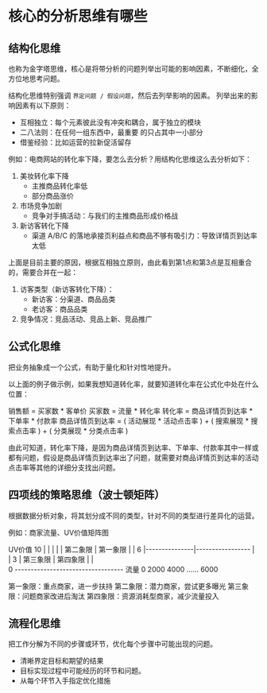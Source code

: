 # 核心的分析思维有哪些

## 结构化思维

也称为金字塔思维，核心是将带分析的问题列举出可能的影响因素，不断细化，全方位地思考问题。

结构化思维特别强调 `界定问题 / 假设问题`，然后去列举影响的因素。
列举出来的影响因素有以下原则：
+ 互相独立：每个元素彼此没有冲突和耦合，属于独立的模块
+ 二八法则：在任何一组东西中，最重要 的只占其中一小部分
+ 借鉴经验：比如运营的拉新促活留存

例如：电商网站的转化率下降，要怎么去分析？用结构化思维这么去分析如下：

1. 美妆转化率下降
    + 主推商品转化率低
    + 部分商品涨价
2. 市场竞争加剧
    + 竞争对手搞活动：与我们的主推商品形成价格战
3. 新访客转化下降
    + 渠道 A/B/C 的落地承接页利益点和商品不够有吸引力：导致详情页到达率太低

上面是目前主要的原因，根据互相独立原则，由此看到第1点和第3点是互相重合的，需要合并在一起：
1. 访客类型（新访客转化下降）：
    + 新访客：分渠道、商品品类
    + 老访客：商品品类
2. 竞争情况：竞品活动、竞品上新、竞品推广


## 公式化思维

把业务抽象成一个公式，有助于量化和针对性地提升。

以上面的例子做示例，如果我想知道转化率，就要知道转化率在公式化中处在什么位置：

销售额 = 买家数 * 客单价
买家数 = 流量 * 转化率
转化率 = 商品详情页到达率 * 下单率 * 付款率
商品详情页到达率 = ( 活动展现 * 活动点击率 ) + ( 搜索展现 * 搜索点击率 ) + ( 分类展现 * 分类点击率 )

由此可知道，转化率下降，是因为商品详情页到达率、下单率、付款率其中一样或都有问题，假设是商品详情页到达率出了问题，就需要对商品详情页到达率的活动点击率等其他的详细分支找出问题。

## 四项线的策略思维（波士顿矩阵）

根据数据分析对象，将其划分成不同的类型，针对不同的类型进行差异化的运营。

例如：商家流量、UV价值矩阵图

UV价值
    10  |               |
        |               |
        |     第二象限   |      第一象限
        |               |
    6   |---------------|-----------------
        |               |
    3   |     第三象限   |      第四象限
        |               |  
    0   ----------------------------------  流量
        0    2000   4000    ……      6000

第一象限：重点商家，进一步扶持
第二象限：潜力商家，尝试更多曝光
第三象限：问题商家改进后淘汰
第四象限：资源消耗型商家，减少流量投入


## 流程化思维

把工作分解为不同的步骤或环节，优化每个步骤中可能出现的问题。

+ 清晰界定目标和期望的结果
+ 目标实现过程中可能经历的环节和问题。
+ 从每个环节入手指定优化措施